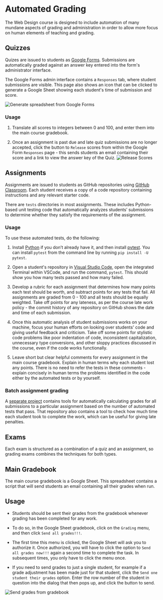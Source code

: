 # Automated Grading

The Web Design course is designed to include automation of many mundane aspects of grading and administration in order to allow more focus on human elements of teaching and grading.

## Quizzes

Quizes are issued to students as [Google Forms](https://forms.google.com). Submissions are automatically graded against an answer key entered into the form's administrator interface.

The Google Forms admin interface contains a `Responses` tab, where student submissions are visible. This page also shows an icon that can be clicked to generate a Google Sheet showing each student's time of submission and score.

![Generate spreadsheet from Google Forms](./content/images/google_form_generate_spreadsheet.png)

### Usage

1. Translate all scores to integers between 0 and 100, and enter them into the main course gradebook.

1. Once an assignment is past due and late quiz submissions are no longer accepted, click the button to `Release` scores from within the Google Form `Responses` page - this sends students an email containing their score and a link to view the answer key of the Quiz.
   ![Release Scores](./content/images/google_form_release_scores.png)

## Assignments

Assignments are issued to students as GitHub repositories using [GitHub Classroom](https://classroom.github.com). Each student receives a copy of a code repository containing instructions and any relevant starter code.

There are `tests` directories in most assignments. These includes Python-based unit testing code that automatically analyzes students’ submissions to determine whether they satisfy the requirements of the assignment.

### Usage

To use these automated tests, do the following:

1. Install [Python](https://www.python.org/downloads/) if you don’t already have it, and then install [pytest](https://docs.pytest.org/en/6.2.x/getting-started.html). You can install `pytest` from the command line by running `pip install -U pytest`.

1. Open a student's repository in [Visual Studio Code](https://code.visualstudio.com), open the integrated Terminal within VSCode, and run the command, `pytest`. This should show you how many tests passed and how many failed.

1. Develop a rubric for each assignment that determines how many points each test should be worth, and subtract points for any tests that fail. All assignments are graded from 0 - 100 and all tests should be equally weighted. Take off points for any lateness, as per the course late work policy - the commit history of any repository on GitHub shows the date and time of each submission.

1. Once this automatic analysis of student submissions works on your machine, focus your human efforts on looking over students' code and giving useful feedback and criticism. Take off some points for stylistic code problems like poor indentation of code, inconsistent capitalization, unnecessary type conversions, and other sloppy practices discussed in the course, even if the code works functionally.

1. Leave short but clear helpful comments for every assignment in the main course gradebook. Explain in human terms why each student lost any points. There is no need to refer the tests in these comments - explain concisely in human terms the problems identified in the code either by the automated tests or by yourself.

### Batch assignment grading

A [separate project](https://github.com/nyu-python-programming/assignment-autograder-and-exam-timer) contains tools for automatically calculating grades for all submissions to a particular assignment based on the number of automated tests that pass. That repository also contains a tool to check how much time each student took to complete the work, which can be useful for giving late penalties.

## Exams

Each exam is structured as a combination of a quiz and an assignment, so grading exams combines the techniques for both types.

## Main Gradebook

The main course gradebook is a Google Sheet. This spreadsheet contains a script that will send students an email containing all their grades when run.

## Usage

- Students should be sent their grades from the gradebook whenever grading has been completed for any work.

- To do so, in the Google Sheet gradebook, click on the `Grading` menu, and then click `Send all grades!!!`.

- The first time this menu is clicked, the Google Sheet will ask you to authorize it. Once authorized, you will have to click the option to `Send all grades now!!!` again a second time to complete the task. In subsequent times, you only have to click the menu once.

- If you need to send grades to just a single student, for example if a grade adjustment has been made just for that student, click the `Send one student their grades` option. Enter the row number of the student in question into the dialog that then pops up, and click the button to send.

![Send grades from gradebook](./content/images/gradebook_send_grades.png)
